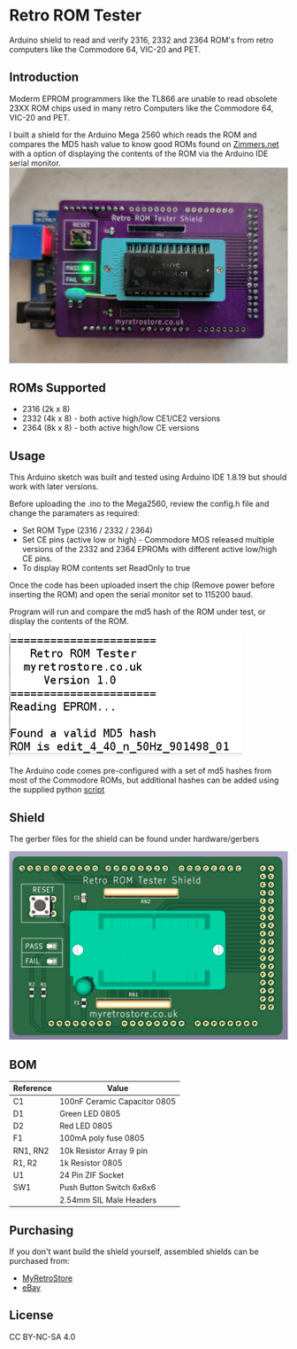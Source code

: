 # Retro ROM Tester
Arduino shield to read and verify 2316, 2332 and 2364 ROM's from retro computers like the Commodore 64, VIC-20 and PET.

## Introduction
Moderm EPROM programmers like the TL866 are unable to read obsolete 23XX ROM chips used in many retro Computers like the Commodore 64, VIC-20 and PET.

I built a shield for the Arduino Mega 2560 which reads the ROM and compares the MD5 hash value to know good ROMs found on [Zimmers.net](https://zimmers.net/anonftp/pub/cbm/firmware/index.html) with a option of displaying the contents of the ROM via the Arduino IDE serial monitor. 
![Shield](https://github.com/MyRetroStore/RetroRomTester/blob/main/hardware/Retro%20ROM%20Tester%20Shield.jpg?raw=true)


## ROMs Supported
- 2316 (2k x 8)
- 2332 (4k x 8) - both active high/low CE1/CE2 versions
- 2364 (8k x 8) - both active high/low CE versions

## Usage

This Arduino sketch was built and tested using Arduino IDE 1.8.19 but should work with later versions.

Before uploading the .ino to the Mega2560, review the config.h file and change the paramaters as required:

- Set ROM Type (2316 / 2332 / 2364)
- Set CE pins (active low or high) - Commodore MOS released multiple versions of the 2332 and 2364 EPROMs with different active low/high CE pins.
- To display ROM contents set ReadOnly to true

Once the code has been uploaded insert the chip (Remove power before inserting the ROM) and open the serial monitor set to 115200 baud.

Program will run and compare the md5 hash of the ROM under test, or display the contents of the ROM.

![Serial Output](https://github.com/MyRetroStore/RetroRomTester/blob/main/software/serial-output.png?raw=true)

The Arduino code comes pre-configured with a set of md5 hashes from most of the Commodore ROMs, but additional hashes can be added using the supplied python [script](https://github.com/MyRetroStore/RetroRomTester/tree/main/software)


##  Shield

The gerber files for the shield can be found under hardware/gerbers

![Retro ROM Tester](https://github.com/MyRetroStore/RetroRomTester/blob/main/hardware/Retro%20ROM%20Tester.png?raw=true)

## BOM
| Reference | Value |
| ------ | ------ |
| C1 | 100nF Ceramic Capacitor 0805 |
| D1 | Green LED 0805 |
| D2 | Red LED 0805 |
| F1 | 100mA poly fuse 0805 |
| RN1, RN2 | 10k Resistor Array 9 pin |
| R1, R2 | 1k Resistor 0805 |
| U1 | 24 Pin ZIF Socket |
| SW1 | Push Button Switch 6x6x6 |
| | 2.54mm SIL Male Headers

## Purchasing

If you don't want build the shield yourself, assembled shields can be purchased from:
- [MyRetroStore](https://myretrostore.co.uk/)
- [eBay](https://www.ebay.co.uk/str/myretrostoreuk)

## License
CC BY-NC-SA 4.0
